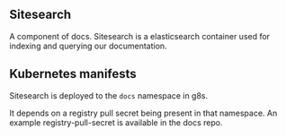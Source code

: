 Sitesearch
----------

A component of docs. Sitesearch is a elasticsearch container used for indexing
and querying our documentation.


Kubernetes manifests
--------------------

Sitesearch is deployed to the `docs` namespace in g8s.

It depends on a registry pull secret being present in that namespace.
An example registry-pull-secret is available in the docs repo.
